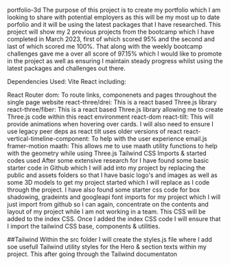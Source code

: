 portfolio-3d
The purpose of this project is to create my portfolio which I am looking to share with potential employers as this will be my most up to date porfolio and it will be using the latest packages that I have researched. This project will show my 2 previous projects from the bootcamp which I have completed in March 2023, first of which scored 95% and the second and last of which scored me 100%. That along with the weekly bootcamp challenges gave me a over all score of 97.15% which I would like to promote in the project as well as ensuring I maintain steady progress whilst using the latest packages and challenges out there.

Dependencies Used:
Vite React including:

React Router dom: To route links, componenets and pages throughout the single page website
react-three/drei: This is a react based Three.js library
react-three/fiber: This is a react based Three.js library allowing me to create Three.js code within this react environment
react-dom
react-tilt: This will provide animations when hovering over cards. I will also need to ensure I use legacy peer deps as react tilt uses older versions of react
react-vertical-timeline-component: To help with the user experience email.js framer-motion maath: This allows me to use maath utility functions to help with the geometry while using Three.js Tailwind CSS
Imports & started codes used
After some extensive research for I have found some basic starter code in Github which I will add into my project by replacing the public and assets folders so that I have basic logo's and images as well as some 3D models to get my project started which I will replace as I code through the project. I have also found some starter css code for box shadowing, gradeints and googleapi font imports for my project which I will just import from github so I can again, concentrate on the contents and layout of my project while I am not working in a team. This CSS will be added to the index CSS. Once I added the index CSS code I will ensure that I import the tailwind CSS base, components & utilities.

##Tailwind
Within the src folder I will create the styles.js file where I add soe usefull Tailwind utility styles for the Hero & section texts within my project. This after going through the Tailwind documentaton
